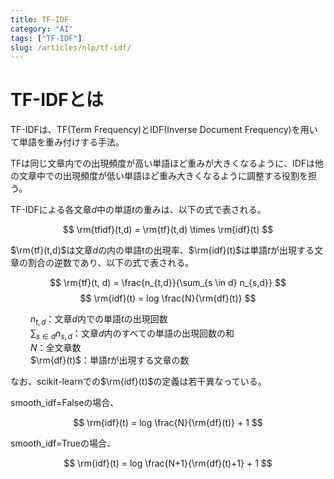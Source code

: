 ```yaml
---
title: TF-IDF
category: "AI"
tags: ["TF-IDF"]
slug: /articles/nlp/tf-idf/
---
```



# TF-IDFとは
TF-IDFは、TF(Term Frequency)とIDF(Inverse Document Frequency)を用いて単語を重み付けする手法。

TFは同じ文章内での出現頻度が高い単語ほど重みが大きくなるように、IDFは他の文章中での出現頻度が低い単語ほど重み大きくなるように調整する役割を担う。

TF-IDFによる各文章$d$中の単語$t$の重みは、以下の式で表される。

$$
\rm{tfidf}(t,d) = \rm{tf}(t,d) \times \rm{idf}(t)
$$

$\rm{tf}(t,d)$は文章$d$の内の単語tの出現率、$\rm{idf}(t)$は単語$t$が出現する文章の割合の逆数であり、以下の式で表される。

$$
\rm{tf}(t, d) = \frac{n_{t,d}}{\sum_{s \in d} n_{s,d}}
$$
$$
\rm{idf}(t) = log \frac{N}{\rm{df}(t)}
$$

<span>　　</span> $n_{t,d}$：文章$d$内での単語$t$の出現回数  
<span>　　</span> $\sum_{s \in d} n_{s,d}$：文章$d$内のすべての単語の出現回数の和  
<span>　　</span> $N$：全文章数  
<span>　　</span> $\rm{df}(t)$：単語$t$が出現する文章の数

なお、scikit-learnでの$\rm{idf}(t)$の定義は若干異なっている。

smooth_idf=Falseの場合、

$$
\rm{idf}(t) = log \frac{N}{\rm{df}(t)} + 1
$$

smooth_idf=Trueの場合、

$$
\rm{idf}(t) = log \frac{N+1}{\rm{df}(t)+1} + 1
$$

